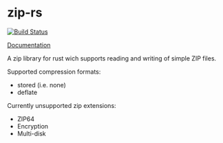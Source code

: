 zip-rs
======

[![Build Status](https://travis-ci.org/mvdnes/zip-rs.svg)](https://travis-ci.org/mvdnes/zip-rs)

[Documentation](http://www.rust-ci.org/mvdnes/zip-rs/doc/zip/)

A zip library for rust wich supports reading and writing of simple ZIP files.

Supported compression formats:

* stored (i.e. none)
* deflate

Currently unsupported zip extensions:

* ZIP64
* Encryption
* Multi-disk
